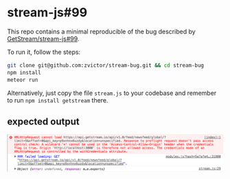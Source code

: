 # stream-js#99

This repo contains a minimal reproducible of the bug described by [GetStream/stream-js#99](https://github.com/GetStream/stream-js/issues/99).

To run it, follow the steps:

```bash
git clone git@github.com:zvictor/stream-bug.git && cd stream-bug
npm install
meteor run
```

Alternatively, just copy the file `stream.js` to your codebase and remember to run `npm install getstream` there.

## expected output

![Console log](/screenshot.png)
